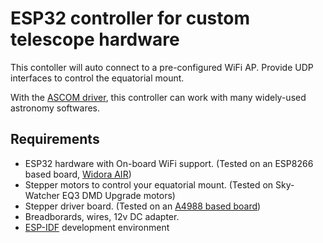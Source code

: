 # ESP32 controller for custom telescope hardware

This contoller will auto connect to a pre-configured WiFi AP. Provide UDP interfaces to control the equatorial mount.

With the [ASCOM driver](https://github.com/eldereal/telescope-driver-ascom), this controller can work with many widely-used astronomy softwares.

## Requirements
* ESP32 hardware with On-board WiFi support. (Tested on an ESP8266 based board, [Widora AIR](http://wiki.widora.cn/air)) 
* Stepper motors to control your equatorial mount. (Tested on Sky-Watcher EQ3 DMD Upgrade motors)
* Stepper driver board. (Tested on an [A4988 based board](https://detail.tmall.com/item.htm?id=531992529887&spm=a1z09.2.0.0.16442e8dUdhvcv&_u=o1l9lrs1642))
* Breadborards, wires, 12v DC adapter.
* [ESP-IDF](https://github.com/espressif/esp-idf) development environment